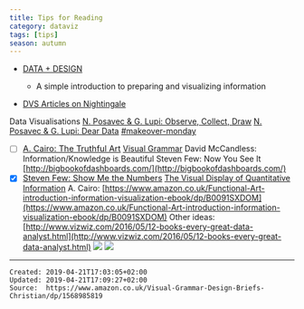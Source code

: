 ```yaml
---
title: Tips for Reading
category: dataviz
tags: [tips]
season: autumn
---
```


* [DATA + DESIGN](https://trinachi.github.io/data-design-builds/titlepage01.html)
  * A simple introduction to preparing and visualizing information

* [DVS Articles on Nightingale](https://docs.google.com/spreadsheets/d/1tSOvfSjXdBRtTS2EN0a7NfMBs0T_uKUNYRlBM_Xm2yw/edit#gid=0)

Data Visualisations
[](https://www.amazon.co.uk/Dear-Data-Stefanie-Posavec/dp/1846149061)[N. Posavec & G. Lupi: Observe, Collect, Draw](https://www.amazon.co.uk/Observe-Collect-Draw-Visual-Journal/dp/1616897147/ref=as_li_ss_tl?crid=79KH22CF2NGM&keywords=observe+collect+draw&qid=1550197895&s=gateway&sprefix=observe+collec,aps,207&sr=8-1&linkCode=sl1&tag=datar02-20&linkId=3c4dd1347f811b2007cbeae8c7910733&language=en_US)
[](http://bigbookofdashboards.com/)[N. Posavec & G. Lupi: Dear Data](https://www.amazon.co.uk/Dear-Data-Stefanie-Posavec/dp/1846149061)
[](https://www.amazon.co.uk/Visual-Display-Quantitative-Information/dp/1930824130/ref=tmm_pap_swatch_0?_encoding=UTF8&qid=1537659225&sr=8-1)[#makeover-monday](https://www.amazon.co.uk/MakeoverMonday-Improving-Visualize-Analyze-Chart/dp/1119510775/ref=sr_1_1?s=books&ie=UTF8&qid=1537659909&sr=1-1&keywords=makeover+monday)
- [ ] <a href="https://www.amazon.co.uk/Truthful-Art-Data-Charts-Communication/dp/0321934075" style="font-size: 11pt;">A. Cairo: The Truthful Art</a>
[](https://www.amazon.co.uk/dp/1119510775/ref=cm_sw_r_cp_ep_dp_mRF1AbA9M99H6)[Visual Grammar](https://www.amazon.co.uk/Visual-Grammar-Design-Briefs-Christian/dp/1568985819)
[](https://www.amazon.co.uk/MakeoverMonday-Improving-Visualize-Analyze-Chart/dp/1119510775/ref=sr_1_1?s=books&ie=UTF8&qid=1537659909&sr=1-1&keywords=makeover+monday)David McCandless: Information/Knowledge is Beautiful
[](https://www.amazon.co.uk/Visual-Grammar-Design-Briefs-Christian/dp/1568985819)Steven Few: Now You See It
[](https://www.amazon.com/gp/product/0321934075/?tag=superdatascie-20)[http://bigbookofdashboards.com/](http://bigbookofdashboards.com/)
- [x] <a href="https://www.visualcinnamon.com/resources/learning-data-visualization/books#show-me-the-numbers" style="font-size: 11pt;">Steven Few: Show Me the Numbers</a>
[](https://www.visualcinnamon.com/resources/learning-data-visualization/books#show-me-the-numbers)[The Visual Display of Quantitative Information](https://www.amazon.co.uk/Visual-Display-Quantitative-Information/dp/1930824130/ref=tmm_pap_swatch_0?_encoding=UTF8&qid=1537659225&sr=8-1)
[](https://www.amazon.com/gp/product/1119002257?ie=UTF8&creativeASIN=1119002257&linkCode=xm2&tag=storytellingwithdata-20)A. Cairo: [https://www.amazon.co.uk/Functional-Art-introduction-information-visualization-ebook/dp/B0091SXDOM](https://www.amazon.co.uk/Functional-Art-introduction-information-visualization-ebook/dp/B0091SXDOM)
Other ideas: [http://www.vizwiz.com/2016/05/12-books-every-great-data-analyst.html](http://www.vizwiz.com/2016/05/12-books-every-great-data-analyst.html)
![](../../assets/books-1.png)
![](../../assets/books-2.png)

---

    Created: 2019-04-21T17:03:05+02:00
    Updated: 2019-04-21T17:09:27+02:00
    Source:  https://www.amazon.co.uk/Visual-Grammar-Design-Briefs-Christian/dp/1568985819
